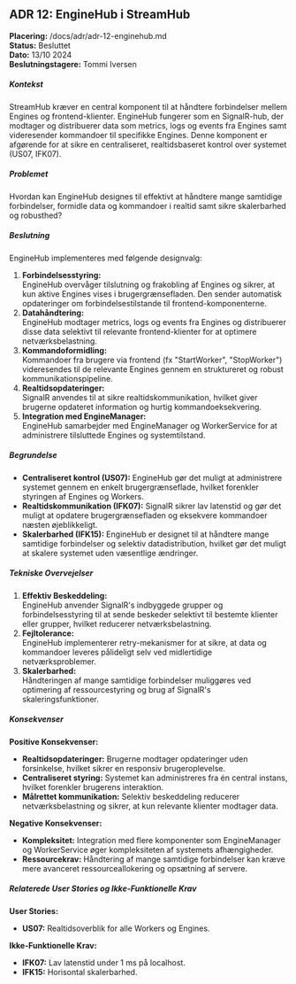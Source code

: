 ADR 12: EngineHub i StreamHub
-----------------------------

**Placering:** /docs/adr/adr-12-enginehub.md\
**Status:** Besluttet\
**Dato:** 13/10 2024\
**Beslutningstagere:** Tommi Iversen

##### Kontekst

StreamHub kræver en central komponent til at håndtere forbindelser mellem Engines og frontend-klienter. EngineHub fungerer som en SignalR-hub, der modtager og distribuerer data som metrics, logs og events fra Engines samt videresender kommandoer til specifikke Engines. Denne komponent er afgørende for at sikre en centraliseret, realtidsbaseret kontrol over systemet (US07, IFK07).

##### Problemet

Hvordan kan EngineHub designes til effektivt at håndtere mange samtidige forbindelser, formidle data og kommandoer i realtid samt sikre skalerbarhed og robusthed?

##### Beslutning

EngineHub implementeres med følgende designvalg:

1.  **Forbindelsesstyring:**\
    EngineHub overvåger tilslutning og frakobling af Engines og sikrer, at kun aktive Engines vises i brugergrænsefladen. Den sender automatisk opdateringer om forbindelsestilstande til frontend-komponenterne.
2.  **Datahåndtering:**\
    EngineHub modtager metrics, logs og events fra Engines og distribuerer disse data selektivt til relevante frontend-klienter for at optimere netværksbelastning.
3.  **Kommandoformidling:**\
    Kommandoer fra brugere via frontend (fx "StartWorker", "StopWorker") videresendes til de relevante Engines gennem en struktureret og robust kommunikationspipeline.
4.  **Realtidsopdateringer:**\
    SignalR anvendes til at sikre realtidskommunikation, hvilket giver brugerne opdateret information og hurtig kommandoeksekvering.
5.  **Integration med EngineManager:**\
    EngineHub samarbejder med EngineManager og WorkerService for at administrere tilsluttede Engines og systemtilstand.

##### Begrundelse

-   **Centraliseret kontrol (US07):** EngineHub gør det muligt at administrere systemet gennem en enkelt brugergrænseflade, hvilket forenkler styringen af Engines og Workers.
-   **Realtidskommunikation (IFK07):** SignalR sikrer lav latenstid og gør det muligt at opdatere brugergrænsefladen og eksekvere kommandoer næsten øjeblikkeligt.
-   **Skalerbarhed (IFK15):** EngineHub er designet til at håndtere mange samtidige forbindelser og selektiv datadistribution, hvilket gør det muligt at skalere systemet uden væsentlige ændringer.

##### Tekniske Overvejelser

1.  **Effektiv Beskeddeling:**\
    EngineHub anvender SignalR's indbyggede grupper og forbindelsesstyring til at sende beskeder selektivt til bestemte klienter eller grupper, hvilket reducerer netværksbelastning.
2.  **Fejltolerance:**\
    EngineHub implementerer retry-mekanismer for at sikre, at data og kommandoer leveres pålideligt selv ved midlertidige netværksproblemer.
3.  **Skalerbarhed:**\
    Håndteringen af mange samtidige forbindelser muliggøres ved optimering af ressourcestyring og brug af SignalR's skaleringsfunktioner.

##### Konsekvenser

**Positive Konsekvenser:**

-   **Realtidsopdateringer:** Brugerne modtager opdateringer uden forsinkelse, hvilket sikrer en responsiv brugeroplevelse.
-   **Centraliseret styring:** Systemet kan administreres fra én central instans, hvilket forenkler brugerens interaktion.
-   **Målrettet kommunikation:** Selektiv beskeddeling reducerer netværksbelastning og sikrer, at kun relevante klienter modtager data.

**Negative Konsekvenser:**

-   **Kompleksitet:** Integration med flere komponenter som EngineManager og WorkerService øger kompleksiteten af systemets afhængigheder.
-   **Ressourcekrav:** Håndtering af mange samtidige forbindelser kan kræve mere avanceret ressourceallokering og opsætning af servere.

##### Relaterede User Stories og Ikke-Funktionelle Krav

**User Stories:**

-   **US07:** Realtidsoverblik for alle Workers og Engines.

**Ikke-Funktionelle Krav:**

-   **IFK07:** Lav latenstid under 1 ms på localhost.
-   **IFK15:** Horisontal skalerbarhed.
